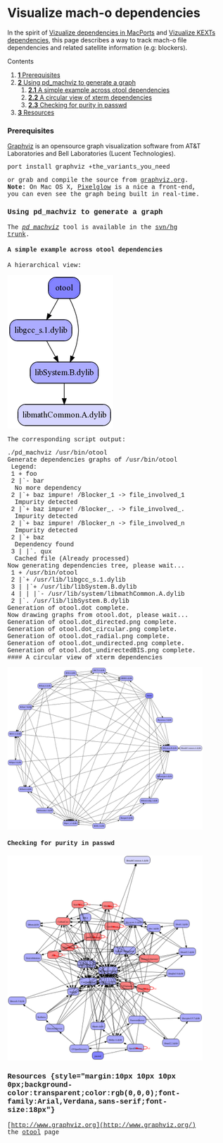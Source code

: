 Visualize mach-o dependencies
=============================
In the spirit of [Vizualize dependencies in MacPorts](../macports/macports-dependencies-overview.html) and [Vizualize KEXTs dependencies](../kexts/kexts-dependencies-overview.html), this page describes a way to track mach-o file dependencies and related satellite information (e.g: blockers).


<div class="sites-embed-border-off sites-embed" style="width:444px;">


Contents
1.  [**1** Prerequisites](mach-o-dependencies-overview.html#TOC-Prerequisites)
2.  [**2** Using pd_machviz to generate a graph](mach-o-dependencies-overview.html#TOC-Using-pd_machviz-to-generate-a-graph)
    1.  [**2.1** A simple example across otool dependencies](mach-o-dependencies-overview.html#TOC-A-simple-example-across-otool-dependencies)
    2.  [**2.2** A circular view of xterm dependencies](mach-o-dependencies-overview.html#TOC-A-circular-view-of-xterm-dependencies)
    3.  [**2.3** Checking for purity in passwd](mach-o-dependencies-overview.html#TOC-Checking-for-purity-in-passwd)
3.  [**3** Resources](mach-o-dependencies-overview.html#TOC-Resources)

### Prerequisites

[Graphviz](http://www.graphviz.org/) is an opensource graph visualization software from AT&T Laboratories and Bell Laboratories (Lucent Technologies).

<div style="font-family:courier new,monospace">
port install graphviz +the_variants_you_need

or grab and compile the source from [graphviz.org](http://graphviz.org/).
__Note:__ On Mac OS X, [Pixelglow](http://www.pixelglow.com/graphviz/) is a nice a front-end, you can even see the graph being built in real-time.
### Using pd_machviz to generate a graph
The *[pd_machviz](http://code.google.com/p/puredarwin/source/browse/trunk/scripts/pd_machviz)* tool is available in the [svn/hg trunk](http://code.google.com/p/puredarwin/source/browse/trunk/scripts/).
#### A simple example across otool dependencies
A hierarchical view:

![](/img/developers/otool/mach-o-dependencies-overview/otool.dot_directed.png)

The corresponding script output:

<div style="font-family:courier new,monospace">
./pd_machviz /usr/bin/otool
<div style="font-family:courier new,monospace">

<div style="font-family:courier new,monospace">
Generate dependencies graphs of /usr/bin/otool
<div style="font-family:courier new,monospace">


<div style="font-family:courier new,monospace">
 Legend:
<div style="font-family:courier new,monospace">
 1  + foo
<div style="font-family:courier new,monospace">
 2  |`- bar                                             No more dependency
<div style="font-family:courier new,monospace">
 2  |`+ baz impure! /Blocker_1 -> file_involved_1       Impurity detected
<div style="font-family:courier new,monospace">
 2  |`+ baz impure! /Blocker_. -> file_involved_.       Impurity detected
<div style="font-family:courier new,monospace">
 2  |`+ baz impure! /Blocker_n -> file_involved_n       Impurity detected
<div style="font-family:courier new,monospace">
 2  |`+ baz                                             Dependency found
<div style="font-family:courier new,monospace">
 3  | |`. qux                                           Cached file (Already processed)
<div style="font-family:courier new,monospace">


<div style="font-family:courier new,monospace">
Now generating dependencies tree, please wait...
<div style="font-family:courier new,monospace">


<div style="font-family:courier new,monospace">
 1  + /usr/bin/otool
<div style="font-family:courier new,monospace">
 2  |`+ /usr/lib/libgcc_s.1.dylib
<div style="font-family:courier new,monospace">
 3  | |`+ /usr/lib/libSystem.B.dylib
<div style="font-family:courier new,monospace">
 4  | | |`- /usr/lib/system/libmathCommon.A.dylib
<div style="font-family:courier new,monospace">
 2  |`. /usr/lib/libSystem.B.dylib
<div style="font-family:courier new,monospace">
Generation of otool.dot complete.
<div style="font-family:courier new,monospace">


<div style="font-family:courier new,monospace">
Now drawing graphs from otool.dot, please wait...
<div style="font-family:courier new,monospace">
Generation of otool.dot_directed.png complete.
<div style="font-family:courier new,monospace">
Generation of otool.dot_circular.png complete.
<div style="font-family:courier new,monospace">
Generation of otool.dot_radial.png complete.
<div style="font-family:courier new,monospace">
Generation of otool.dot_undirected.png complete.
<div style="font-family:courier new,monospace">
Generation of otool.dot_undirectedBIS.png complete.
#### A circular view of xterm dependencies

![](/img/developers/otool/mach-o-dependencies-overview/xterm.dot_circular.png)
#### Checking for purity in passwd

![](/img/developers/otool/mach-o-dependencies-overview/passwd.dot_undirectedBIS.png)

### Resources {style="margin:10px 10px 10px 0px;background-color:transparent;color:rgb(0,0,0);font-family:Arial,Verdana,sans-serif;font-size:18px"}
[http://www.graphviz.org](http://www.graphviz.org/)
the [otool](../otool.html) page

